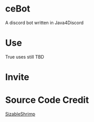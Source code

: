 # ceBot
A discord bot written in Java4Discord
# Use
True uses still TBD
# Invite

# Source Code Credit
[SizableShrimp](https://github.com/SizableShrimp)

